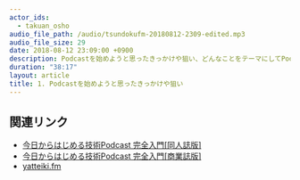```yaml
---
actor_ids:
  - takuan_osho
audio_file_path: /audio/tsundokufm-20180812-2309-edited.mp3
audio_file_size: 29
date: 2018-08-12 23:09:00 +0900
description: Podcastを始めようと思ったきっかけや狙い、どんなことをテーマにしてPodcastを展開していくつもりなのかということについて話しました。
duration: "38:17"
layout: article
title: 1. Podcastを始めようと思ったきっかけや狙い
---
```


## 関連リンク

- [今日からはじめる技術Podcast 完全入門[同人誌版]](https://booth.pm/ja/items/828339)
- [今日からはじめる技術Podcast 完全入門[商業誌版]](https://nextpublishing.jp/book/9882.html)
- [yatteiki.fm](https://yatteiki.fm/)
